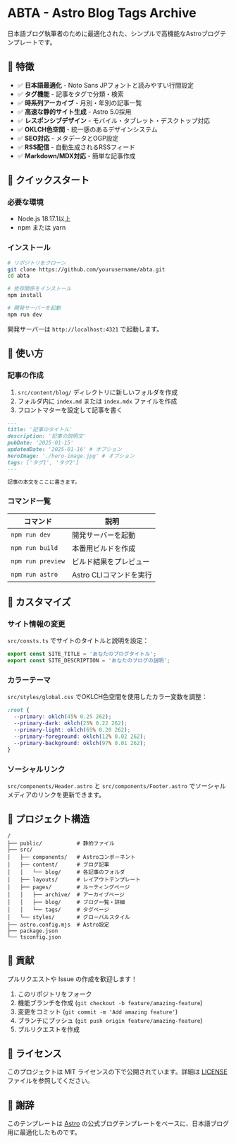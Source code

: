 # ABTA - Astro Blog Tags Archive

日本語ブログ執筆者のために最適化された、シンプルで高機能なAstroブログテンプレートです。

## 🌟 特徴

- ✅ **日本語最適化** - Noto Sans JPフォントと読みやすい行間設定
- ✅ **タグ機能** - 記事をタグで分類・検索
- ✅ **時系列アーカイブ** - 月別・年別の記事一覧
- ✅ **高速な静的サイト生成** - Astro 5.0採用
- ✅ **レスポンシブデザイン** - モバイル・タブレット・デスクトップ対応
- ✅ **OKLCH色空間** - 統一感のあるデザインシステム
- ✅ **SEO対応** - メタデータとOGP設定
- ✅ **RSS配信** - 自動生成されるRSSフィード
- ✅ **Markdown/MDX対応** - 簡単な記事作成

## 🚀 クイックスタート

### 必要な環境

- Node.js 18.17.1以上
- npm または yarn

### インストール

```bash
# リポジトリをクローン
git clone https://github.com/yourusername/abta.git
cd abta

# 依存関係をインストール
npm install

# 開発サーバーを起動
npm run dev
```

開発サーバーは `http://localhost:4321` で起動します。

## 📝 使い方

### 記事の作成

1. `src/content/blog/` ディレクトリに新しいフォルダを作成
2. フォルダ内に `index.md` または `index.mdx` ファイルを作成
3. フロントマターを設定して記事を書く

```markdown
---
title: '記事のタイトル'
description: '記事の説明文'
pubDate: '2025-01-15'
updatedDate: '2025-01-16' # オプション
heroImage: './hero-image.jpg' # オプション
tags: ['タグ1', 'タグ2']
---

記事の本文をここに書きます。
```

### コマンド一覧

| コマンド | 説明 |
|---------|------|
| `npm run dev` | 開発サーバーを起動 |
| `npm run build` | 本番用ビルドを作成 |
| `npm run preview` | ビルド結果をプレビュー |
| `npm run astro` | Astro CLIコマンドを実行 |

## 🎨 カスタマイズ

### サイト情報の変更

`src/consts.ts` でサイトのタイトルと説明を設定：

```typescript
export const SITE_TITLE = 'あなたのブログタイトル';
export const SITE_DESCRIPTION = 'あなたのブログの説明';
```

### カラーテーマ

`src/styles/global.css` でOKLCH色空間を使用したカラー変数を調整：

```css
:root {
  --primary: oklch(45% 0.25 262);
  --primary-dark: oklch(25% 0.22 262);
  --primary-light: oklch(65% 0.20 262);
  --primary-foreground: oklch(12% 0.02 262);
  --primary-background: oklch(97% 0.01 262);
}
```

### ソーシャルリンク

`src/components/Header.astro` と `src/components/Footer.astro` でソーシャルメディアのリンクを更新できます。

## 📂 プロジェクト構造

```
/
├── public/           # 静的ファイル
├── src/
│   ├── components/   # Astroコンポーネント
│   ├── content/      # ブログ記事
│   │   └── blog/     # 各記事のフォルダ
│   ├── layouts/      # レイアウトテンプレート
│   ├── pages/        # ルーティングページ
│   │   ├── archive/  # アーカイブページ
│   │   ├── blog/     # ブログ一覧・詳細
│   │   └── tags/     # タグページ
│   └── styles/       # グローバルスタイル
├── astro.config.mjs  # Astro設定
├── package.json
└── tsconfig.json
```

## 🤝 貢献

プルリクエストや Issue の作成を歓迎します！

1. このリポジトリをフォーク
2. 機能ブランチを作成 (`git checkout -b feature/amazing-feature`)
3. 変更をコミット (`git commit -m 'Add amazing feature'`)
4. ブランチにプッシュ (`git push origin feature/amazing-feature`)
5. プルリクエストを作成

## 📄 ライセンス

このプロジェクトは MIT ライセンスの下で公開されています。詳細は [LICENSE](LICENSE) ファイルを参照してください。

## 🙏 謝辞

このテンプレートは [Astro](https://astro.build/) の公式ブログテンプレートをベースに、日本語ブログ用に最適化したものです。